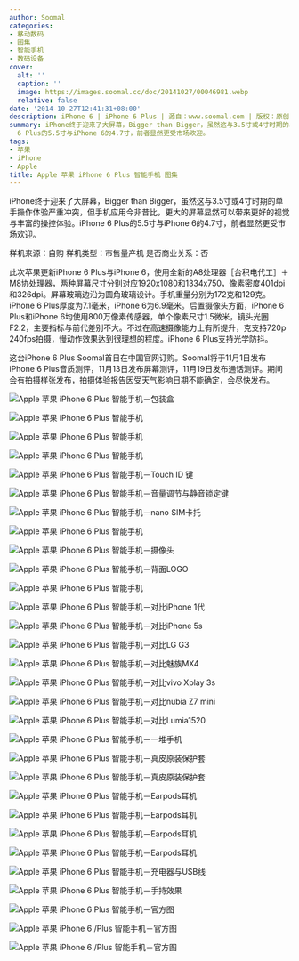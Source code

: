 ```yaml
---
author: Soomal
categories:
- 移动数码
- 图集
- 智能手机
- 数码设备
cover:
  alt: ''
  caption: ''
  image: https://images.soomal.cc/doc/20141027/00046981.webp
  relative: false
date: '2014-10-27T12:41:31+08:00'
description: iPhone 6 | iPhone 6 Plus | 源自：www.soomal.com | 版权：原创 |  平均/总评分：07.55/83
summary: iPhone终于迎来了大屏幕，Bigger than Bigger，虽然这与3.5寸或4寸时期的单手操作体验严重冲突，但手机应用今非昔比，更大的屏幕显然可以带来更好的视觉与丰富的操控体验。iPhone
  6 Plus的5.5寸与iPhone 6的4.7寸，前者显然更受市场欢迎。
tags:
- 苹果
- iPhone
- Apple
title: Apple 苹果 iPhone 6 Plus 智能手机 图集
---
```


iPhone终于迎来了大屏幕，Bigger than Bigger，虽然这与3.5寸或4寸时期的单手操作体验严重冲突，但手机应用今非昔比，更大的屏幕显然可以带来更好的视觉与丰富的操控体验。iPhone 6 Plus的5.5寸与iPhone 6的4.7寸，前者显然更受市场欢迎。

样机来源：自购
样机类型：市售量产机
是否商业关系：否

此次苹果更新iPhone 6 Plus与iPhone 6，使用全新的A8处理器［台积电代工］＋M8协处理器，两种屏幕尺寸分别对应1920x1080和1334x750，像素密度401dpi和326dpi。屏幕玻璃边沿为圆角玻璃设计。手机重量分别为172克和129克。iPhone 6 Plus厚度为7.1毫米，iPhone 6为6.9毫米。后置摄像头方面，iPhone 6 Plus和iPhone 6均使用800万像素传感器，单个像素尺寸1.5微米，镜头光圈F2.2，主要指标与前代差别不大。不过在高速摄像能力上有所提升，克支持720p 240fps拍摄，慢动作效果达到很理想的程度。iPhone 6 Plus支持光学防抖。

这台iPhone 6 Plus Soomal首日在中国官网订购。Soomal将于11月1日发布iPhone 6 Plus音质测评，11月13日发布屏幕测评，11月19日发布通话测评。期间会有拍摄样张发布，拍摄体验报告因受天气影响日期不能确定，会尽快发布。

![Apple 苹果 iPhone 6 Plus 智能手机－包装盒](https://images.soomal.cc/doc/20141027/00046950.webp)




![Apple 苹果 iPhone 6 Plus 智能手机](https://images.soomal.cc/doc/20141027/00046951.webp)




![Apple 苹果 iPhone 6 Plus 智能手机](https://images.soomal.cc/doc/20141027/00046952.webp)




![Apple 苹果 iPhone 6 Plus 智能手机](https://images.soomal.cc/doc/20141027/00046953.webp)




![Apple 苹果 iPhone 6 Plus 智能手机－Touch ID 键](https://images.soomal.cc/doc/20141027/00046954.webp)




![Apple 苹果 iPhone 6 Plus 智能手机－音量调节与静音锁定键](https://images.soomal.cc/doc/20141027/00046955.webp)




![Apple 苹果 iPhone 6 Plus 智能手机－nano SIM卡托](https://images.soomal.cc/doc/20141027/00046956.webp)




![Apple 苹果 iPhone 6 Plus 智能手机](https://images.soomal.cc/doc/20141027/00046957.webp)




![Apple 苹果 iPhone 6 Plus 智能手机－摄像头](https://images.soomal.cc/doc/20141027/00046958.webp)




![Apple 苹果 iPhone 6 Plus 智能手机－背面LOGO](https://images.soomal.cc/doc/20141027/00046959.webp)




![Apple 苹果 iPhone 6 Plus 智能手机](https://images.soomal.cc/doc/20141027/00046960.webp)




![Apple 苹果 iPhone 6 Plus 智能手机－对比iPhone 1代](https://images.soomal.cc/doc/20141027/00046961.webp)




![Apple 苹果 iPhone 6 Plus 智能手机－对比iPhone 5s](https://images.soomal.cc/doc/20141027/00046962.webp)




![Apple 苹果 iPhone 6 Plus 智能手机－对比LG G3](https://images.soomal.cc/doc/20141027/00046963.webp)




![Apple 苹果 iPhone 6 Plus 智能手机－对比魅族MX4](https://images.soomal.cc/doc/20141027/00046964.webp)




![Apple 苹果 iPhone 6 Plus 智能手机－对比vivo Xplay 3s](https://images.soomal.cc/doc/20141027/00046965.webp)




![Apple 苹果 iPhone 6 Plus 智能手机－对比nubia Z7 mini](https://images.soomal.cc/doc/20141027/00046966.webp)




![Apple 苹果 iPhone 6 Plus 智能手机－对比Lumia1520](https://images.soomal.cc/doc/20141027/00046967.webp)




![Apple 苹果 iPhone 6 Plus 智能手机－一堆手机](https://images.soomal.cc/doc/20141027/00046968.webp)




![Apple 苹果 iPhone 6 Plus 智能手机－真皮原装保护套](https://images.soomal.cc/doc/20141027/00046969.webp)




![Apple 苹果 iPhone 6 Plus 智能手机－真皮原装保护套](https://images.soomal.cc/doc/20141027/00046970.webp)




![Apple 苹果 iPhone 6 Plus 智能手机－Earpods耳机](https://images.soomal.cc/doc/20141027/00046971.webp)




![Apple 苹果 iPhone 6 Plus 智能手机－Earpods耳机](https://images.soomal.cc/doc/20141027/00046972.webp)




![Apple 苹果 iPhone 6 Plus 智能手机－Earpods耳机](https://images.soomal.cc/doc/20141027/00046973.webp)




![Apple 苹果 iPhone 6 Plus 智能手机－Earpods耳机](https://images.soomal.cc/doc/20141027/00046974.webp)




![Apple 苹果 iPhone 6 Plus 智能手机－充电器与USB线](https://images.soomal.cc/doc/20141027/00046975.webp)




![Apple 苹果 iPhone 6 Plus 智能手机－手持效果](https://images.soomal.cc/doc/20141027/00046976.webp)




![Apple 苹果 iPhone 6 Plus 智能手机－官方图](https://images.soomal.cc/doc/20141027/00046977.webp)




![Apple 苹果 iPhone 6 /Plus 智能手机－官方图](https://images.soomal.cc/doc/20141027/00046978.webp)




![Apple 苹果 iPhone 6 /Plus 智能手机－官方图](https://images.soomal.cc/doc/20141027/00046979.webp)